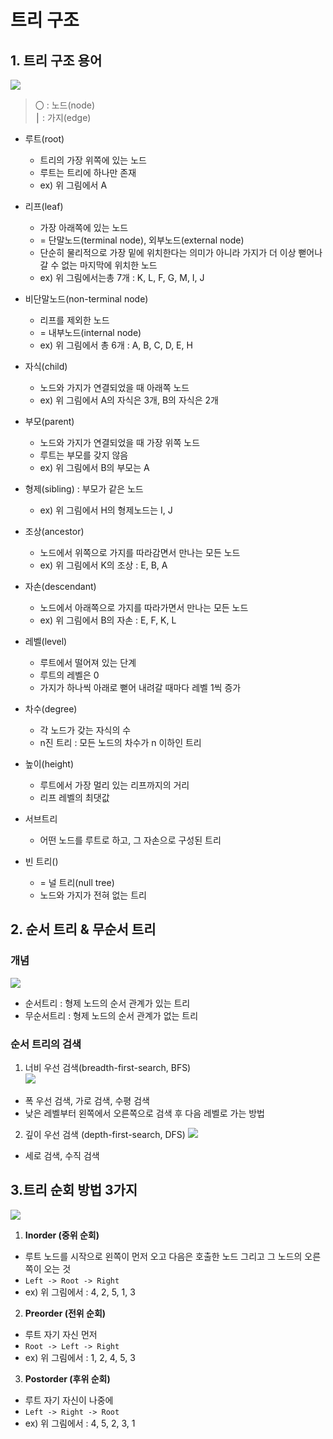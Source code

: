 # 트리 구조

## 1. 트리 구조 용어
![](https://images.velog.io/images/maxkmh/post/e8b43ee8-4cf2-4f44-94fc-e69c24bc5746/%E1%84%90%E1%85%B3%E1%84%85%E1%85%B5%E1%84%80%E1%85%AE%E1%84%8C%E1%85%A9_2.png)

> 〇 : 노드(node)  
 ⎮ : 가지(edge)

- 루트(root)
  - 트리의 가장 위쪽에 있는 노드
  - 루트는 트리에 하나만 존재
  - ex) 위 그림에서 A

- 리프(leaf)
  - 가장 아래쪽에 있는 노드
  - = 단말노드(terminal node), 외부노드(external node)
  - 단순히 물리적으로 가장 밑에 위치한다는 의미가 아니라 가지가 더 이상 뻗어나갈 수 없는 마지막에 위치한 노드
  - ex) 위 그림에서는총 7개 : K, L, F, G, M, I, J


- 비단말노드(non-terminal node)
  - 리프를 제외한 노드
  - = 내부노드(internal node)
  - ex) 위 그림에서 총 6개 : A, B, C, D, E, H

- 자식(child) 
  - 노드와 가지가 연결되었을 때 아래쪽 노드
  - ex) 위 그림에서 A의 자식은 3개, B의 자식은 2개

- 부모(parent)
  - 노드와 가지가 연결되었을 때 가장 위쪽 노드
  - 루트는 부모를 갖지 않음
  - ex) 위 그림에서 B의 부모는 A
  
- 형제(sibling) : 부모가 같은 노드
  - ex) 위 그림에서 H의 형제노드는 I, J

- 조상(ancestor) 
  - 노드에서 위쪽으로 가지를 따라감면서 만나는 모든 노드
  - ex) 위 그림에서 K의 조상 : E, B, A

- 자손(descendant)
  - 노드에서 아래쪽으로 가지를 따라가면서  만나는 모든 노드
  - ex) 위 그림에서 B의 자손 : E, F, K, L

- 레벨(level)
  - 루트에서 떨어져 있는 단계
  - 루트의 레벨은 0
  - 가지가 하나씩 아래로 뻗어 내려갈 때마다 레벨 1씩 증가

- 차수(degree)
  - 각 노드가 갖는 자식의 수
  - n진 트리 : 모든 노드의 차수가 n 이하인 트리

- 높이(height)
  - 루트에서 가장 멀리 있는 리프까지의 거리
  - 리프 레벨의 최댓값


- 서브트리
  - 어떤 노드를 루트로 하고, 그 자손으로 구성된 트리

- 빈 트리()
  - = 널 트리(null tree)
  - 노드와 가지가 전혀 없는 트리

## 2. 순서 트리 & 무순서 트리
### 개념
![](https://images.velog.io/images/maxkmh/post/c21b9f03-f6d4-46a3-ba1b-dd7c7a5a21c6/image.png)
- 순서트리 : 형제 노드의 순서 관계가 있는 트리
- 무순서트리 : 형제 노드의 순서 관계가 없는 트리

### 순서 트리의 검색

1) 너비 우선 검색(breadth-first-search, BFS)  
![](https://images.velog.io/images/maxkmh/post/6495a84a-ec2c-4bbe-bb21-ed89b21fbbab/image.png)  
- 폭 우선 검색, 가로 검색, 수평 검색
- 낮은 레벨부터 왼쪽에서 오른쪽으로 검색 후 다음 레벨로 가는 방법

2) 깊이 우선 검색 (depth-first-search, DFS)
![](https://images.velog.io/images/maxkmh/post/8c9b4e22-95f6-4526-8c9a-fc93ed5f2fc7/image.png)
- 세로 검색, 수직 검색


## 3.트리 순회 방법 3가지
![](https://images.velog.io/images/maxkmh/post/8bfb5774-9b6b-49ee-8cf8-0db469b56304/image.png)

1) **Inorder (중위 순회)**
- 루트 노드를 시작으로 왼쪽이 먼저 오고 다음은 호출한 노드 그리고 그 노드의 오른쪽이 오는 것
- `Left -> Root -> Right`
- ex) 위 그림에서 : 4, 2, 5, 1, 3

2) **Preorder (전위 순회)**
- 루트 자기 자신 먼저
- `Root -> Left -> Right`
- ex) 위 그림에서 : 1, 2, 4, 5, 3

3) **Postorder (후위 순회)**
- 루트 자기 자신이 나중에
- `Left -> Right -> Root`
- ex) 위 그림에서 : 4, 5, 2, 3, 1


